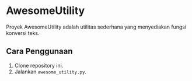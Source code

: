 # AwesomeUtility

Proyek AwesomeUtility adalah utilitas sederhana yang menyediakan fungsi konversi teks.

## Cara Penggunaan

1. Clone repository ini.
2. Jalankan `awesome_utility.py`.
